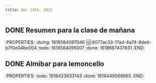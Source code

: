 ```yaml
---
title: Apr 15th, 2021
---
```


## DONE Resumen para la clase de mañana
:PROPERTIES:
:doing: 1618584097046
:id: 6077ac33-17ad-4a74-8ded-b7f0e04be004
:todo: 1618584095007
:done: 1618667437831
:END:
## DONE Almibar para lemoncello
:PROPERTIES:
:todo: 1618423633143
:done: 1618449068665
:END:
